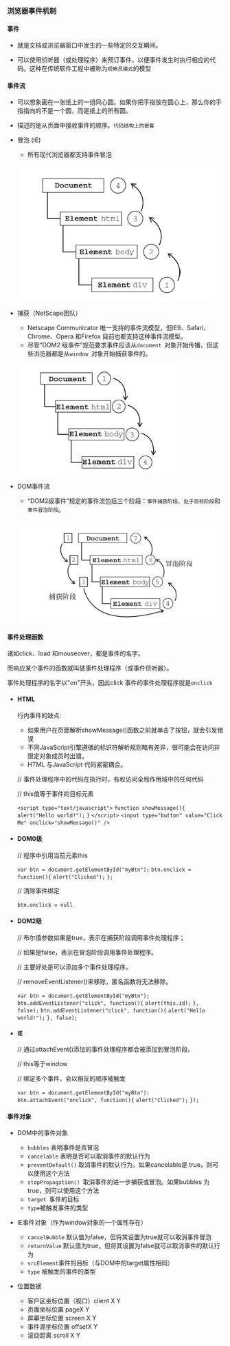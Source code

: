 ### 浏览器事件机制

#### 事件

- 就是文档或浏览器窗口中发生的一些特定的交互瞬间。

- 可以使用侦听器（或处理程序）来预订事件，以便事件发生时执行相应的代码。这种在传统软件工程中被称为`观察员模式`的模型



####  事件流

- 可以想象画在一张纸上的一组同心圆。如果你把手指放在圆心上，那么你的手指指向的不是一个圆，而是纸上的所有圆。

- 描述的是从页面中接收事件的顺序。`代码结构上的嵌套`

- 冒泡 (IE) 

  - 所有现代浏览器都支持事件冒泡

  ![1563953486880](../images/1563953486880.png)

- 捕获（NetScape团队）

  - Netscape Communicator 唯一支持的事件流模型，但IE9、Safari、Chrome、Opera
    和Firefox 目前也都支持这种事件流模型。
  - 尽管“DOM2 级事件”规范要求事件应该从`document `对象开始传播，但这些浏览器都是从`window `对象开始捕获事件的。

  ![1563953614888](../images/1563953614888.png)

- DOM事件流

  - “DOM2级事件”规定的事件流包括三个阶段：`事件捕获阶段`、`处于目标阶段`和`事件冒泡阶段`。

  ![1563953798330](../images/1563953798330.png)

#### 事件处理函数

诸如click、load 和mouseover，都是事件的名字。

而响应某个事件的函数就叫做事件处理程序（或事件侦听器）。

事件处理程序的名字以"on"开头，因此click 事件的事件处理程序就是`onclick`

- #### HTML

  行内事件的缺点:

  - 如果用户在页面解析showMessage()函数之前就单击了按钮，就会引发错误
  - 不同JavaScript引擎遵循的标识符解析规则略有差异，很可能会在访问非限定对象成员时出错。
  - HTML 与JavaScript 代码紧密耦合。

  

  // 事件处理程序中的代码在执行时，有权访问全局作用域中的任何代码

  // this值等于事件的目标元素

  ```<script type="text/javascript">```
  `function showMessage(){`
  `alert("Hello world!");`
  `}`
  `</script>`
  `<input type="button" value="Click Me" onclick="showMessage()" />`

- #### DOM0级

  // 程序中引用当前元素this

  `var btn = document.getElementById("myBtn");`
  `btn.onclick = function(){`
  `alert("Clicked");`
  `};`

  // 清除事件绑定

  `btn.onclick = null`

- #### DOM2级

  // 布尔值参数如果是true，表示在捕获阶段调用事件处理程序；

  // 如果是false，表示在冒泡阶段调用事件处理程序。

  // 主要好处是可以添加多个事件处理程序。

  // removeEventListener()来移除，匿名函数将无法移除。

  `var btn = document.getElementById("myBtn");`
  `btn.addEventListener("click", function(){`
  `alert(this.id);`
  `}, false);`
  `btn.addEventListener("click", function(){`
  `alert("Hello world!");`
  `}, false);`

- #### IE

  // 通过attachEvent()添加的事件处理程序都会被添加到冒泡阶段。

  // this等于window

  // 绑定多个事件，会以相反的顺序被触发

  `var btn = document.getElementById("myBtn");`
  `btn.attachEvent("onclick", function(){`
  `alert("Clicked");`
  `});`

#### 事件对象

- DOM中的事件对象

  - `bubbles` 表明事件是否冒泡
  - `cancelable` 表明是否可以取消事件的默认行为
  - `preventDefault()` 取消事件的默认行为。如果cancelable是
    true，则可以使用这个方法
  - `stopPropagation() `取消事件的进一步捕获或冒泡。如果bubbles
    为true，则可以使用这个方法
  - `target `事件的目标
  - `type`被触发事件的类型
- IE事件对象（作为window对象的一个属性存在）

  - `cancelBubble` 默认值为false，但将其设置为true就可以取消事件冒泡
  - `returnValue` 默认值为true，但将其设置为false就可以取消事件的默认行为
  - `srcElement`事件的目标（与DOM中的target属性相同）
  - `type` 被触发的事件的类型
- 位置数据
  - 客户区坐标位置（视口）client X Y
  - 页面坐标位置 pageX Y
  - 屏幕坐标位置 screen X Y
  - 事件源坐标位置 offsetX Y
  - 滚动距离 scroll X Y






